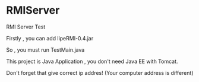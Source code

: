 # RMIServer
RMI Server Test

Firstly , you can add lipeRMI-0.4.jar

So , you must run TestMain.java

This project is Java Application , you don't need Java EE with Tomcat.

Don't forget that give correct ip addres! (Your computer address is different)
